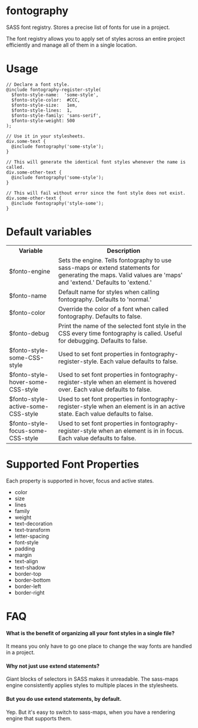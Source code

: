 # fontography
SASS font registry. Stores a precise list of fonts for use in a project.

The font registry allows you to apply set of styles across an entire project efficiently and manage all of them in a single location.

# Usage

    // Declare a font style.
    @include fontography-register-style(
      $fonto-style-name:  'some-style',
      $fonto-style-color:  #CCC,
      $fonto-style-size:   1em,
      $fonto-style-lines:  1,
      $fonto-style-family: 'sans-serif',
      $fonto-style-weight: 500
    );
    
    // Use it in your stylesheets.
    div.some-text {
      @include fontography('some-style');
    }
    
    // This will generate the identical font styles whenever the name is called.
    div.some-other-text {
      @include fontography('some-style');
    }

    // This will fail without error since the font style does not exist.
    div.some-other-text {
      @include fontography('style-some');
    }

# Default variables

<table>
  <tr>
    <th>Variable</th>
    <th>Description</th>
  </tr>
  <tr>
    <td>$fonto-engine</td>
    <td>Sets the engine. Tells fontography to use sass-maps or extend statements for generating the maps. Valid values are 'maps' and 'extend.' Defaults to 'extend.'</td>
  </tr>
  <tr>
    <td>$fonto-name</td>
    <td>Default name for styles when calling fontography. Defaults to 'normal.'</td>
  </tr>
  <tr>
    <td>$fonto-color</td>
    <td>Override the color of a font when called fontography. Defaults to false.</td>
  </tr>
  <tr>
    <td>$fonto-debug</td>
    <td>Print the name of the selected font style in the CSS every time fontography is called. Useful for debugging. Defaults to false.</td>
  </tr>
  <tr>
    <td>$fonto-style-some-CSS-style</td>
    <td>Used to set font properties in fontography-register-style. Each value defaults to false.</td>
  </tr>
  <tr>
    <td>$fonto-style-hover-some-CSS-style</td>
    <td>Used to set font properties in fontography-register-style when an element is hovered over. Each value defaults to false.</td>
  </tr>
  <tr>
    <td>$fonto-style-active-some-CSS-style</td>
    <td>Used to set font properties in fontography-register-style when an element is in an active state. Each value defaults to false.</td>
  </tr>
  <tr>
    <td>$fonto-style-focus-some-CSS-style</td>
    <td>Used to set font properties in fontography-register-style when an element is in in focus. Each value defaults to false.</td>
  </tr>
</table>

# Supported Font Properties

Each property is supported in hover, focus and active states.

* color
* size
* lines
* family
* weight
* text-decoration
* text-transform
* letter-spacing
* font-style
* padding
* margin
* text-align
* text-shadow
* border-top
* border-bottom
* border-left
* border-right

# FAQ

#### What is the benefit of organizing all your font styles in a single file?

It means you only have to go one place to change the way fonts are handled in a project.

#### Why not just use extend statements?

Giant blocks of selectors in SASS makes it unreadable. The sass-maps engine consistently applies styles to multiple places in the stylesheets.

#### But you do use extend statements, by default.

Yep. But it's easy to switch to sass-maps, when you have a rendering engine that supports them. 



    